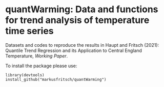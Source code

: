 # quantWarming: Data and functions for trend analysis of temperature time series
Datasets and codes to reproduce the results in Haupt and Fritsch (2021): Quantile Trend Regression and its Application to Central England Temperature, _Working Paper_.

To install the package please use:
```{r}
library(devtools)
install_github("markusfritsch/quantWarming")
```


